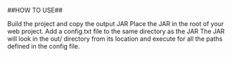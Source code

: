 ##HOW TO USE##

Build the project and copy the output JAR
Place the JAR in the root of your web project. 
Add a config.txt file to the same directory as the JAR
The JAR will look in the out/ directory from its location and execute for all the paths defined in the config file.
